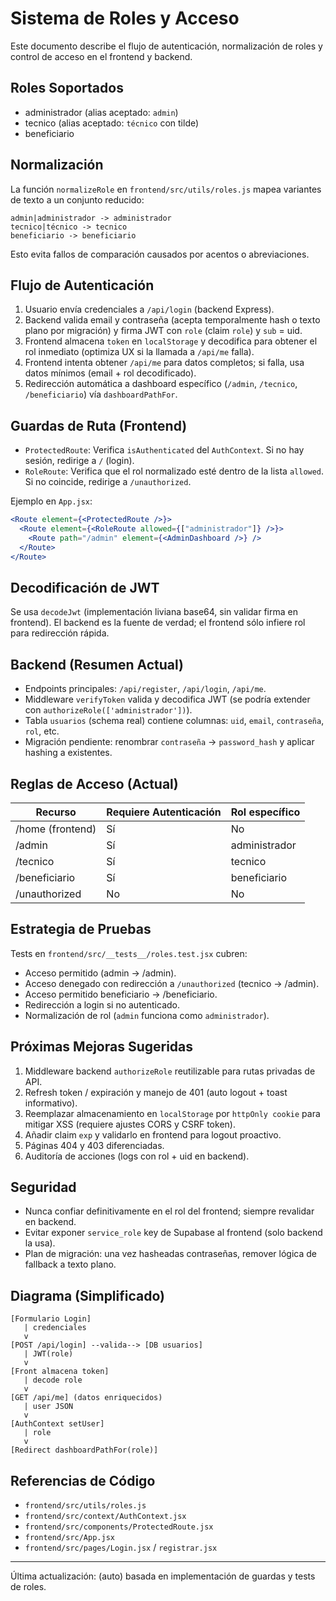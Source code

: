 # Sistema de Roles y Acceso

Este documento describe el flujo de autenticación, normalización de roles y control de acceso en el frontend y backend.

## Roles Soportados
- administrador (alias aceptado: `admin`)
- tecnico (alias aceptado: `técnico` con tilde)
- beneficiario

## Normalización
La función `normalizeRole` en `frontend/src/utils/roles.js` mapea variantes de texto a un conjunto reducido:
```
admin|administrador -> administrador
tecnico|técnico -> tecnico
beneficiario -> beneficiario
```
Esto evita fallos de comparación causados por acentos o abreviaciones.

## Flujo de Autenticación
1. Usuario envía credenciales a `/api/login` (backend Express).
2. Backend valida email y contraseña (acepta temporalmente hash o texto plano por migración) y firma JWT con `role` (claim `role`) y `sub` = uid.
3. Frontend almacena `token` en `localStorage` y decodifica para obtener el rol inmediato (optimiza UX si la llamada a `/api/me` falla).
4. Frontend intenta obtener `/api/me` para datos completos; si falla, usa datos mínimos (email + rol decodificado).
5. Redirección automática a dashboard específico (`/admin`, `/tecnico`, `/beneficiario`) vía `dashboardPathFor`.

## Guardas de Ruta (Frontend)
- `ProtectedRoute`: Verifica `isAuthenticated` del `AuthContext`. Si no hay sesión, redirige a `/` (login).
- `RoleRoute`: Verifica que el rol normalizado esté dentro de la lista `allowed`. Si no coincide, redirige a `/unauthorized`.

Ejemplo en `App.jsx`:
```jsx
<Route element={<ProtectedRoute />}> 
  <Route element={<RoleRoute allowed={["administrador"]} />}> 
    <Route path="/admin" element={<AdminDashboard />} />
  </Route>
</Route>
```

## Decodificación de JWT
Se usa `decodeJwt` (implementación liviana base64, sin validar firma en frontend). El backend es la fuente de verdad; el frontend sólo infiere rol para redirección rápida.

## Backend (Resumen Actual)
- Endpoints principales: `/api/register`, `/api/login`, `/api/me`.
- Middleware `verifyToken` valida y decodifica JWT (se podría extender con `authorizeRole(['administrador'])`).
- Tabla `usuarios` (schema real) contiene columnas: `uid`, `email`, `contraseña`, `rol`, etc.
- Migración pendiente: renombrar `contraseña` -> `password_hash` y aplicar hashing a existentes.

## Reglas de Acceso (Actual)
| Recurso | Requiere Autenticación | Rol específico |
|---------|------------------------|----------------|
| /home (frontend) | Sí | No |
| /admin | Sí | administrador |
| /tecnico | Sí | tecnico |
| /beneficiario | Sí | beneficiario |
| /unauthorized | No | No |

## Estrategia de Pruebas
Tests en `frontend/src/__tests__/roles.test.jsx` cubren:
- Acceso permitido (admin -> /admin).
- Acceso denegado con redirección a `/unauthorized` (tecnico -> /admin).
- Acceso permitido beneficiario -> /beneficiario.
- Redirección a login si no autenticado.
- Normalización de rol (`admin` funciona como `administrador`).

## Próximas Mejoras Sugeridas
1. Middleware backend `authorizeRole` reutilizable para rutas privadas de API.
2. Refresh token / expiración y manejo de 401 (auto logout + toast informativo).
3. Reemplazar almacenamiento en `localStorage` por `httpOnly cookie` para mitigar XSS (requiere ajustes CORS y CSRF token).
4. Añadir claim `exp` y validarlo en frontend para logout proactivo.
5. Páginas 404 y 403 diferenciadas.
6. Auditoría de acciones (logs con rol + uid en backend).

## Seguridad
- Nunca confiar definitivamente en el rol del frontend; siempre revalidar en backend.
- Evitar exponer `service_role` key de Supabase al frontend (solo backend la usa).
- Plan de migración: una vez hasheadas contraseñas, remover lógica de fallback a texto plano.

## Diagrama (Simplificado)
```
[Formulario Login]
   | credenciales
   v
[POST /api/login] --valida--> [DB usuarios]
   | JWT(role)
   v
[Front almacena token]
   | decode role
   v
[GET /api/me] (datos enriquecidos)
   | user JSON
   v
[AuthContext setUser]
   | role
   v
[Redirect dashboardPathFor(role)]
```

## Referencias de Código
- `frontend/src/utils/roles.js`
- `frontend/src/context/AuthContext.jsx`
- `frontend/src/components/ProtectedRoute.jsx`
- `frontend/src/App.jsx`
- `frontend/src/pages/Login.jsx` / `registrar.jsx`

---
Última actualización: (auto) basada en implementación de guardas y tests de roles.
